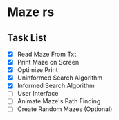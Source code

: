 # Maze rs


## Task List
- [x] Read Maze From Txt
- [x] Print Maze on Screen
- [x] Optimize Print
- [x] Uninformed Search Algorithm
- [x] Informed Search Algorithm
- [ ] User Interface
- [ ] Animate Maze's Path Finding 
- [ ] Create Random Mazes (Optional)